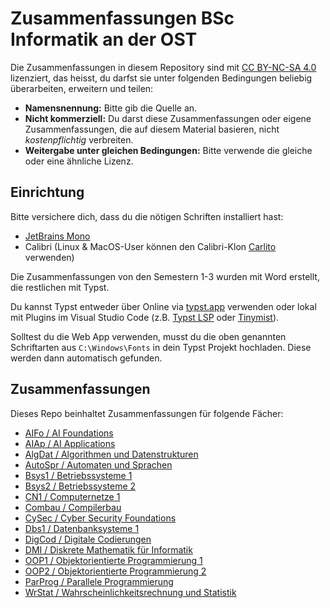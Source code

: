 # Zusammenfassungen BSc Informatik an der OST
Die Zusammenfassungen in diesem Repository sind mit [CC BY-NC-SA 4.0](LICENSE) lizenziert, das heisst, du darfst sie unter folgenden Bedingungen beliebig überarbeiten, erweitern und teilen:
- **Namensnennung:** Bitte gib die Quelle an.
- **Nicht kommerziell:** Du darst diese Zusammenfassungen oder eigene Zusammenfassungen, die auf diesem Material basieren, nicht *kostenpflichtig* verbreiten.
- **Weitergabe unter gleichen Bedingungen:** Bitte verwende die gleiche oder eine ähnliche Lizenz. 

## Einrichtung
Bitte versichere dich, dass du die nötigen Schriften installiert hast:
- [JetBrains Mono](https://www.jetbrains.com/de-de/lp/mono/)
- Calibri (Linux & MacOS-User können den Calibri-Klon [Carlito](https://fonts.google.com/specimen/Carlito) verwenden)

Die Zusammenfassungen von den Semestern 1-3 wurden mit Word erstellt, die restlichen mit Typst.

Du kannst Typst entweder über Online via [typst.app](https://typst.app/) verwenden oder lokal mit Plugins im Visual Studio Code
(z.B. [Typst LSP](https://marketplace.visualstudio.com/items?itemName=nvarner.typst-lsp) oder [Tinymist](https://marketplace.visualstudio.com/items?itemName=myriad-dreamin.tinymist)).

Solltest du die Web App verwenden, musst du die oben genannten Schriftarten aus `C:\Windows\Fonts` in dein Typst Projekt hochladen.
Diese werden dann automatisch gefunden.

## Zusammenfassungen
Dieses Repo beinhaltet Zusammenfassungen für folgende Fächer:
- [AIFo / AI Foundations](AIFo) 
- [AIAp / AI Applications](AIAp)
- [AlgDat / Algorithmen und Datenstrukturen](AlgDat)
- [AutoSpr / Automaten und Sprachen](AutoSpr)
- [Bsys1 / Betriebssysteme 1](Bsys1)
- [Bsys2 / Betriebssysteme 2](Bsys2)
- [CN1 / Computernetze 1](CN1)
- [Combau / Compilerbau](ComBau)
- [CySec / Cyber Security Foundations](CySec)
- [Dbs1 / Datenbanksysteme 1](DBS1)
- [DigCod / Digitale Codierungen](DigCod)
- [DMI / Diskrete Mathematik für Informatik](DMI)
- [OOP1 / Objektorientierte Programmierung 1](OOP1)
- [OOP2 / Objektorientierte Programmierung 2](OOP2)
- [ParProg / Parallele Programmierung](ParProg)
- [WrStat / Wahrscheinlichkeitsrechnung und Statistik](WrStat)
